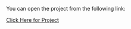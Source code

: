 You can open the project from the following link:

[Click Here for Project](https://wokwi.com/projects/404823943873569793)
